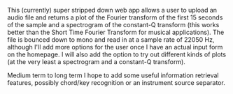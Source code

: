This (currently) super stripped down web app allows a user to upload an audio file and returns a plot of the Fourier transform of the first 15 seconds of the sample and a spectrogram of the constant-Q transform (this works better than the Short Time Fourier Transform for musical applications). The file is bounced down to mono and read in at a sample rate of 22050 Hz, although I'll add more options for the user once I have an actual input form on the homepage. I will also add the option to try out different kinds of plots (at the very least a spectrogram and a constant-Q transform). 

Medium term to long term I hope to add some useful information retrieval features, possibly chord/key recognition or an instrument source separator. 
